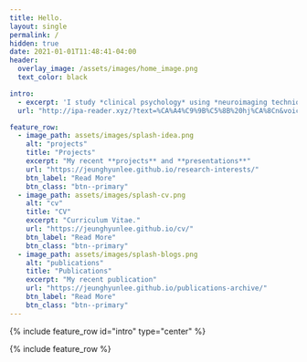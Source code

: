 ```yaml
---
title: Hello. 
layout: single
permalink: /
hidden: true
date: 2021-01-01T11:48:41-04:00
header:
  overlay_image: /assets/images/home_image.png
  text_color: black

intro:
  - excerpt: 'I study *clinical psychology* using *neuroimaging techniques* and *computational modeling*.'
  url: "http://ipa-reader.xyz/?text=%CA%A4%C9%9B%C5%8B%20hj%CA%8Cn&voice=Nicole"

feature_row:
  - image_path: assets/images/splash-idea.png
    alt: "projects"
    title: "Projects"
    excerpt: "My recent **projects** and **presentations**"
    url: "https://jeunghyunlee.github.io/research-interests/"
    btn_label: "Read More"
    btn_class: "btn--primary"
  - image_path: assets/images/splash-cv.png
    alt: "cv"
    title: "CV"
    excerpt: "Curriculum Vitae."
    url: "https://jeunghyunlee.github.io/cv/"
    btn_label: "Read More"
    btn_class: "btn--primary"
  - image_path: assets/images/splash-blogs.png
    alt: "publications"
    title: "Publications"
    excerpt: "My recent publication"
    url: "https://jeunghyunlee.github.io/publications-archive/"
    btn_label: "Read More"
    btn_class: "btn--primary"
---
```


{% include feature_row id="intro" type="center" %}

{% include feature_row %}

